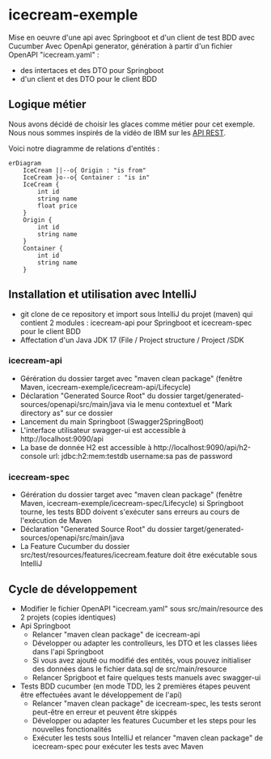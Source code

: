 # icecream-exemple
Mise en oeuvre d'une api avec Springboot et d'un client de test BDD avec Cucumber 
Avec OpenApi generator, génération à partir d'un fichier OpenAPI "icecream.yaml" :
 - des intertaces et des DTO pour Springboot
 - d'un client et des DTO pour le client BDD

 ## Logique métier
 Nous avons décidé de choisir les glaces comme métier pour cet exemple. Nous nous sommes inspirés de la vidéo de IBM sur les [API REST](https://www.youtube.com/watch?v=lsMQRaeKNDk).

Voici notre diagramme de relations d'entités :
```mermaid
erDiagram
    IceCream ||--o{ Origin : "is from"
    IceCream }o--o{ Container : "is in"
    IceCream {
        int id
        string name
        float price
    }
    Origin {
        int id
        string name
    }
    Container {
        int id
        string name
    }
```
 
 ## Installation et utilisation avec IntelliJ
  - git clone de ce repository et import sous IntelliJ du projet (maven) qui contient 2 modules : icecream-api pour Springboot
 et icecream-spec pour le client BDD
  - Affectation d'un Java JDK 17 (File / Project structure / Project /SDK
 ### icecream-api
  - Gérération du dossier target avec "maven clean package" (fenêtre Maven, icecream-exemple/icecream-api/Lifecycle)
  - Déclaration "Generated Source Root" du dossier target/generated-sources/openapi/src/main/java 
    via le menu contextuel et "Mark directory as" sur ce dossier
  - Lancement du main Springboot (Swagger2SpringBoot)
  - L'interface utilisateur swagger-ui est accessible à http://localhost:9090/api
  - La base de donnée H2 est accessible à http://localhost:9090/api/h2-console
      url: jdbc:h2:mem:testdb username:sa pas de password
  ### icecream-spec
  - Gérération du dossier target avec "maven clean package" (fenêtre Maven, icecream-exemple/icecream-spec/Lifecycle)
    si Springboot tourne, les tests BDD doivent s'exécuter sans erreurs au cours de l'exécution de Maven
  - Déclaration "Generated Source Root" du dossier target/generated-sources/openapi/src/main/java 
  - La Feature Cucumber du dossier src/test/resources/features/icecream.feature doit être exécutable sous IntelliJ
  
  ## Cycle de développement
  - Modifier le fichier OpenAPI "icecream.yaml" sous src/main/resource des 2 projets (copies identiques)
  - Api Springboot
    - Relancer "maven clean package" de icecream-api
    - Développer ou adapter les controlleurs, les DTO et les classes liées dans l'api Springboot
    - Si vous avez ajouté ou modifié des entités, vous pouvez initialiser des données 
      dans le fichier data.sql de src/main/resource
    - Relancer Sprigboot et faire quelques tests manuels avec swagger-ui
  - Tests BDD cucumber (en mode TDD, les 2 premières étapes peuvent être effectuées avant le développement de l'api)
    - Relancer "maven clean package" de icecream-spec, les tests seront peut-être en erreur et peuvent être skippés
    - Développer ou adapter les features Cucumber et les steps pour les nouvelles fonctionalités
    - Exécuter les tests sous IntelliJ et relancer "maven clean package" de icecream-spec pour exécuter les tests avec Maven
  
    
